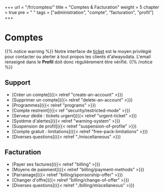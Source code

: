 +++
url = "/fr/comptes/"
title = "Comptes & Facturation"
weight = 5
chapter = true
pre = "<i class='fas fa-user-circle'></i>&nbsp;"
tags = ["administration", "compte", "facturation", "profil"]
+++

# Comptes

{{% notice warning %}}
Notre interface de [ticket](https://admin.alwaysdata.com/support/) est le moyen privilégié pour contacter ou alerter à tout propos les clients d'alwaysdata. L'email renseigné dans le **Profil** doit donc régulièrement être vérifié.
{{% /notice %}}


## Support

- [Créer un compte]({{< relref "create-an-account" >}})
- [Supprimer un compte]({{< relref "delete-an-account" >}})
- [Programmes]({{< relref "programs" >}})
- [Compte restreint]({{< ref "security/restricted-mode" >}})
- [Serveur dédié : tickets urgent]({{< relref "urgent-ticket" >}})
- [Système d'alertes]({{< relref "warning-system" >}})
- [Suspension de profil]({{< relref "suspension-of-profile" >}})
- [Compte gratuit : limitations]({{< relref "free-pack-limitations" >}})
- [Diverses questions]({{< relref "./miscellaneous" >}})


## Facturation

- [Payer ses factures]({{< relref "billing" >}})
- [Moyens de paiement]({{< relref "billing/payment-methods" >}})
- [Parrainage]({{< relref "billing/sponsorship-offer" >}})
- [Changer d'offre]({{< relref "billing/change-of-offer" >}})
- [Diverses questions]({{< relref "./billing/miscellaneous" >}})

